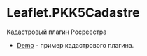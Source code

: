 Leaflet.PKK5Cadastre
====================

Кадастровый плагин Росреестра
  * [Demo](https://originalsin.github.io/Leaflet.PKK5Cadastre/index.html?cad=77:01:0006001:1727) - пример кадастрового плагина.

